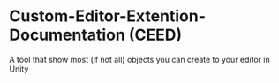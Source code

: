 # Custom-Editor-Extention-Documentation (CEED)
A tool that show most (if not all) objects you can create to your editor in Unity

